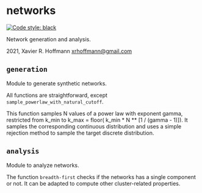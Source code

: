 # networks
[![Code style: black](https://img.shields.io/badge/code%20style-black-000000.svg)](https://github.com/psf/black)

Network generation and analysis.

2021, Xavier R. Hoffmann <xrhoffmann@gmail.com>



## `generation`

Module to generate synthetic networks.

All functions are straightforward, except `sample_powerlaw_with_natural_cutoff`.

This function samples N values of a power law with exponent gamma, restricted from k_min to k_max = floor( k_min * N ** [1 / (gamma - 1)]). It samples the corresponding continuous distribution and uses a simple rejection method to sample the target discrete distribution.

## `analysis`

Module to analyze networks.

The function `breadth-first` checks if the networks has a single component or not. It can be adapted to compute other cluster-related properties.